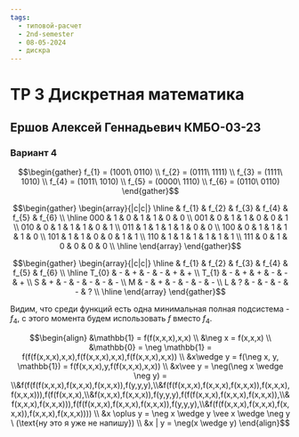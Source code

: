 ```yaml
---
tags:
  - типовой-расчет
  - 2nd-semester
  - 08-05-2024
  - дискра
---
```


# ТР 3 Дискретная математика

## Ершов Алексей Геннадьевич КМБО-03-23

### Вариант 4

$$\begin{gather}
f_{1} = (1001\ 0110) \\
f_{2} = (0111\ 1111) \\
f_{3} = (1111\ 1010) \\
f_{4} = (1011\ 1010) \\
f_{5} = (0000\ 1110) \\
f_{6} = (0110\ 0110)
\end{gather}$$

$$\begin{gather}
\begin{array}{|c|c|}
\hline & f_{1} & f_{2} & f_{3} & f_{4} & f_{5} & f_{6} \\
\hline
000 & 1 & 0 & 1 & 1 & 0 & 0 \\
001 & 0 & 1 & 1 & 0 & 0 & 1 \\
010 & 0 & 1 & 1 & 1 & 0 & 1 \\
011 & 1 & 1 & 1 & 1 & 0 & 0 \\
100 & 0 & 1 & 1 & 1 & 1 & 0 \\
101 & 1 & 1 & 0 & 0 & 1 & 1 \\
110 & 1 & 1 & 1 & 1 & 1 & 1 \\
111 & 0 & 1 & 0 & 0 & 0 & 0 \\
\hline
\end{array}
\end{gather}$$

$$\begin{gather}
\begin{array}{|c|c|}
\hline & f_{1} & f_{2} & f_{3} & f_{4} & f_{5} & f_{6} \\
\hline
T_{0} & - & + & - & - & + & + \\
T_{1} & - & + & + & - & - & + \\
S & + & - & - & - & - & - \\
M & - & + & - & - & - & - \\
L & ? & - & - & - & - & ? \\
\hline
\end{array}
\end{gather}$$

Видим, что среди функций есть одна минимальная полная подсистема - $f_{4}$, с этого момента будем использовать $f$ вместо $f_{4}$.


$$\begin{align}
&\mathbb{1} = f(f(x,x,x),x,x) \\
&\neg x = f(x,x,x) \\
&\mathbb{0} = \neg \mathbb{1} = f(f(f(x,x,x),x,x),f(f(x,x,x),x,x),f(f(x,x,x),x,x)) \\
&x\wedge y = f(\neg x, y, \mathbb{1}) = f(f(x,x,x),y,f(f(x,x,x),x,x)) \\
&x\vee y = \neg(\neg x \wedge \neg y) = \\&f(f(f(f(x,x,x),f(x,x,x),f(x,x,x)),f(y,y,y),\\&f(f(f(x,x,x),f(x,x,x),f(x,x,x)),f(x,x,x),f(x,x,x))),f(f(f(x,x,x),\\&f(x,x,x),f(x,x,x)),f(y,y,y),f(f(f(x,x,x),f(x,x,x),f(x,x,x)),\\&f(x,x,x),f(x,x,x))),f(f(f(x,x,x),f(x,x,x),f(x,x,x)),f(y,y,y),\\&f(f(f(x,x,x),f(x,x,x),f(x,x,x)),f(x,x,x),f(x,x,x)))) \\
&x \oplus y = \neg x \wedge y \vee x \wedge \neg y \ (\text{ну это я уже не напишу}) \\
&x | y = \neg(x \wedge y)
\end{align}$$

